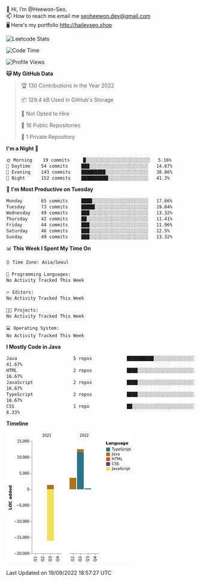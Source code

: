 👋 Hi, I’m @Heewon-Seo.  
📫 How to reach me email me seoheewon.dev@gmail.com   
🖥 Here's my portfolio http://haileyseo.shop

![Leetcode Stats](https://leetcode.card.workers.dev/?username=Heewon-Seo)

 <!--START_SECTION:waka-->
![Code Time](http://img.shields.io/badge/Code%20Time-130%20hrs%2019%20mins-blue)

![Profile Views](http://img.shields.io/badge/Profile%20Views-0-blue)

**🐱 My GitHub Data** 

> 🏆 130 Contributions in the Year 2022
 > 
> 📦 129.4 kB Used in GitHub's Storage 
 > 
> 🚫 Not Opted to Hire
 > 
> 📜 16 Public Repositories 
 > 
> 🔑 1 Private Repository 
 > 
**I'm a Night 🦉** 

```text
🌞 Morning    19 commits     █░░░░░░░░░░░░░░░░░░░░░░░░   5.16% 
🌆 Daytime    54 commits     ███░░░░░░░░░░░░░░░░░░░░░░   14.67% 
🌃 Evening    143 commits    █████████░░░░░░░░░░░░░░░░   38.86% 
🌙 Night      152 commits    ██████████░░░░░░░░░░░░░░░   41.3%

```
📅 **I'm Most Productive on Tuesday** 

```text
Monday       65 commits     ████░░░░░░░░░░░░░░░░░░░░░   17.66% 
Tuesday      73 commits     █████░░░░░░░░░░░░░░░░░░░░   19.84% 
Wednesday    49 commits     ███░░░░░░░░░░░░░░░░░░░░░░   13.32% 
Thursday     42 commits     ██░░░░░░░░░░░░░░░░░░░░░░░   11.41% 
Friday       44 commits     ███░░░░░░░░░░░░░░░░░░░░░░   11.96% 
Saturday     46 commits     ███░░░░░░░░░░░░░░░░░░░░░░   12.5% 
Sunday       49 commits     ███░░░░░░░░░░░░░░░░░░░░░░   13.32%

```


📊 **This Week I Spent My Time On** 

```text
⌚︎ Time Zone: Asia/Seoul

💬 Programming Languages: 
No Activity Tracked This Week

🔥 Editors: 
No Activity Tracked This Week

🐱‍💻 Projects: 
No Activity Tracked This Week

💻 Operating System: 
No Activity Tracked This Week

```

**I Mostly Code in Java** 

```text
Java                     5 repos             ██████████░░░░░░░░░░░░░░░   41.67% 
HTML                     2 repos             ████░░░░░░░░░░░░░░░░░░░░░   16.67% 
JavaScript               2 repos             ████░░░░░░░░░░░░░░░░░░░░░   16.67% 
TypeScript               2 repos             ████░░░░░░░░░░░░░░░░░░░░░   16.67% 
CSS                      1 repo              ██░░░░░░░░░░░░░░░░░░░░░░░   8.33%

```


**Timeline**

![Chart not found](https://raw.githubusercontent.com/Heewon-Seo/Heewon-Seo/main/charts/bar_graph.png) 


 Last Updated on 19/09/2022 18:57:27 UTC
<!--END_SECTION:waka-->

